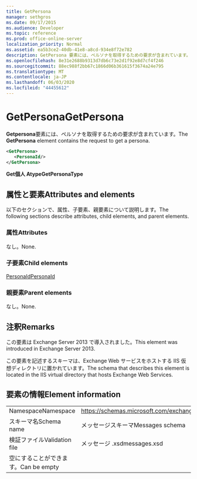 ```yaml
---
title: GetPersona
manager: sethgros
ms.date: 09/17/2015
ms.audience: Developer
ms.topic: reference
ms.prod: office-online-server
localization_priority: Normal
ms.assetid: ea5b3ce2-40db-41e8-a8cd-934e8f72e782
description: GetPersona 要素には、ペルソナを取得するための要求が含まれています。
ms.openlocfilehash: 8e31e2688b9313d7db6c73e2d1f92e8d7cf4f246
ms.sourcegitcommit: 88ec988f2bb67c1866d06b361615f3674a24e795
ms.translationtype: MT
ms.contentlocale: ja-JP
ms.lasthandoff: 06/03/2020
ms.locfileid: "44455612"
---
```

# <a name="getpersona"></a><span data-ttu-id="aadad-103">GetPersona</span><span class="sxs-lookup"><span data-stu-id="aadad-103">GetPersona</span></span>

<span data-ttu-id="aadad-104">**Getpersona**要素には、ペルソナを取得するための要求が含まれています。</span><span class="sxs-lookup"><span data-stu-id="aadad-104">The **GetPersona** element contains the request to get a persona.</span></span> 
  
```XML
<GetPersona>
   <PersonaId/>
</GetPersona>
```

 <span data-ttu-id="aadad-105">**Get個人 Atype**</span><span class="sxs-lookup"><span data-stu-id="aadad-105">**GetPersonaType**</span></span>
## <a name="attributes-and-elements"></a><span data-ttu-id="aadad-106">属性と要素</span><span class="sxs-lookup"><span data-stu-id="aadad-106">Attributes and elements</span></span>

<span data-ttu-id="aadad-107">以下のセクションで、属性、子要素、親要素について説明します。</span><span class="sxs-lookup"><span data-stu-id="aadad-107">The following sections describe attributes, child elements, and parent elements.</span></span>
  
### <a name="attributes"></a><span data-ttu-id="aadad-108">属性</span><span class="sxs-lookup"><span data-stu-id="aadad-108">Attributes</span></span>

<span data-ttu-id="aadad-109">なし。</span><span class="sxs-lookup"><span data-stu-id="aadad-109">None.</span></span>
  
### <a name="child-elements"></a><span data-ttu-id="aadad-110">子要素</span><span class="sxs-lookup"><span data-stu-id="aadad-110">Child elements</span></span>

[<span data-ttu-id="aadad-111">PersonaId</span><span class="sxs-lookup"><span data-stu-id="aadad-111">PersonaId</span></span>](personaid.md)
  
### <a name="parent-elements"></a><span data-ttu-id="aadad-112">親要素</span><span class="sxs-lookup"><span data-stu-id="aadad-112">Parent elements</span></span>

<span data-ttu-id="aadad-113">なし。</span><span class="sxs-lookup"><span data-stu-id="aadad-113">None.</span></span>
  
## <a name="remarks"></a><span data-ttu-id="aadad-114">注釈</span><span class="sxs-lookup"><span data-stu-id="aadad-114">Remarks</span></span>

<span data-ttu-id="aadad-115">この要素は Exchange Server 2013 で導入されました。</span><span class="sxs-lookup"><span data-stu-id="aadad-115">This element was introduced in Exchange Server 2013.</span></span>
  
<span data-ttu-id="aadad-116">この要素を記述するスキーマは、Exchange Web サービスをホストする IIS 仮想ディレクトリに置かれています。</span><span class="sxs-lookup"><span data-stu-id="aadad-116">The schema that describes this element is located in the IIS virtual directory that hosts Exchange Web Services.</span></span>
  
## <a name="element-information"></a><span data-ttu-id="aadad-117">要素の情報</span><span class="sxs-lookup"><span data-stu-id="aadad-117">Element information</span></span>

|||
|:-----|:-----|
|<span data-ttu-id="aadad-118">Namespace</span><span class="sxs-lookup"><span data-stu-id="aadad-118">Namespace</span></span>  <br/> |https://schemas.microsoft.com/exchange/services/2006/messages  <br/> |
|<span data-ttu-id="aadad-119">スキーマ名</span><span class="sxs-lookup"><span data-stu-id="aadad-119">Schema name</span></span>  <br/> |<span data-ttu-id="aadad-120">メッセージスキーマ</span><span class="sxs-lookup"><span data-stu-id="aadad-120">Messages schema</span></span>  <br/> |
|<span data-ttu-id="aadad-121">検証ファイル</span><span class="sxs-lookup"><span data-stu-id="aadad-121">Validation file</span></span>  <br/> |<span data-ttu-id="aadad-122">メッセージ .xsd</span><span class="sxs-lookup"><span data-stu-id="aadad-122">messages.xsd</span></span>  <br/> |
|<span data-ttu-id="aadad-123">空にすることができます。</span><span class="sxs-lookup"><span data-stu-id="aadad-123">Can be empty</span></span>  <br/> ||
   

